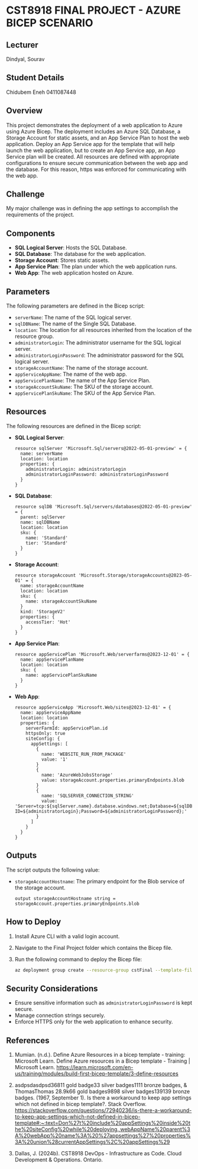 # CST8918 FINAL PROJECT - AZURE BICEP SCENARIO

## Lecturer

Dindyal, Sourav

## Student Details

Chidubem Eneh 0411087448

## Overview

This project demonstrates the deployment of a web application to Azure using Azure Bicep. The deployment includes an Azure SQL Database, a Storage Account for static assets, and an App Service Plan to host the web application. Deploy an App Service app for the template that will help launch the web application, but to create an App Service app, an App Service plan will be created. All resources are defined with appropriate configurations to ensure secure communication between the web app and the database. For this reason, https was enforced for communicating with the web app. 

## Challenge

My major challenge was in defining the app settings to accomplish  the requirements of the project.

## Components

- **SQL Logical Server**: Hosts the SQL Database.
- **SQL Database**: The database for the web application.
- **Storage Account**: Stores static assets.
- **App Service Plan**: The plan under which the web application runs.
- **Web App**: The web application hosted on Azure.

## Parameters

The following parameters are defined in the Bicep script:

- `serverName`: The name of the SQL logical server.
- `sqlDBName`: The name of the Single SQL Database.
- `location`: The location for all resources inherited from the location of the resource group.
- `administratorLogin`: The administrator username for the SQL logical server.
- `administratorLoginPassword`: The administrator password for the SQL logical server.
- `storageAccountName`: The name of the storage account.
- `appServiceAppName`: The name of the web app.
- `appServicePlanName`: The name of the App Service Plan.
- `storageAccountSkuName`: The SKU of the storage account.
- `appServicePlanSkuName`: The SKU of the App Service Plan.

## Resources

The following resources are defined in the Bicep script:

- **SQL Logical Server**:
    ```bicep
    resource sqlServer 'Microsoft.Sql/servers@2022-05-01-preview' = {
      name: serverName
      location: location
      properties: {
        administratorLogin: administratorLogin
        administratorLoginPassword: administratorLoginPassword
      }
    }
    ```

- **SQL Database**:
    ```bicep
    resource sqlDB 'Microsoft.Sql/servers/databases@2022-05-01-preview' = {
      parent: sqlServer
      name: sqlDBName
      location: location
      sku: {
        name: 'Standard'
        tier: 'Standard'
      }
    }
    ```

- **Storage Account**:
    ```bicep
    resource storageAccount 'Microsoft.Storage/storageAccounts@2023-05-01' = {
      name: storageAccountName
      location: location
      sku: {
        name: storageAccountSkuName
      }
      kind: 'StorageV2'
      properties: {
        accessTier: 'Hot'
      }
    }
    ```

- **App Service Plan**:
    ```bicep
    resource appServicePlan 'Microsoft.Web/serverfarms@2023-12-01' = {
      name: appServicePlanName
      location: location
      sku: {
        name: appServicePlanSkuName
      }
    }
    ```

- **Web App**:
    ```bicep
    resource appServiceApp 'Microsoft.Web/sites@2023-12-01' = {
      name: appServiceAppName
      location: location
      properties: {
        serverFarmId: appServicePlan.id
        httpsOnly: true
        siteConfig: {
          appSettings: [
            {
              name: 'WEBSITE_RUN_FROM_PACKAGE'
              value: '1'
            }
            {
              name: 'AzureWebJobsStorage'
              value: storageAccount.properties.primaryEndpoints.blob
            }
            {
              name: 'SQLSERVER_CONNECTION_STRING'
              value: 'Server=tcp:${sqlServer.name}.database.windows.net;Database=${sqlDB.name};User ID=${administratorLogin};Password=${administratorLoginPassword};'
            }
          ]
        }
      }
    }
    ```

## Outputs

The script outputs the following value:

- `storageAccountHostname`: The primary endpoint for the Blob service of the storage account.
    ```bicep
    output storageAccountHostname string = storageAccount.properties.primaryEndpoints.blob
    ```

## How to Deploy

1. Install Azure CLI with a valid login account.
2. Navigate to the Final Project folder which contains the Bicep file.
3. Run the following command to deploy the Bicep file:

    ```sh
    az deployment group create --resource-group cstFinal --template-file main.bicep
    ```

## Security Considerations

- Ensure sensitive information such as `administratorLoginPassword` is kept secure.
- Manage connection strings securely.
- Enforce HTTPS only for the web application to enhance security.

## References

1. Mumian. (n.d.). Define Azure Resources in a bicep template - training: Microsoft Learn. Define Azure resources in a Bicep template - Training | Microsoft Learn. https://learn.microsoft.com/en-us/training/modules/build-first-bicep-template/3-define-resources 

2. asdpsdasdpsd36811 gold badge33 silver badges1111 bronze badges, & ThomasThomas                      28.9k66 gold badges9898 silver badges139139 bronze badges. (1967, September 1). Is there a workaround to keep app settings which not defined in bicep template?. Stack Overflow. https://stackoverflow.com/questions/72940236/is-there-a-workaround-to-keep-app-settings-which-not-defined-in-bicep-template#:~:text=Don%27t%20include%20appSettings%20inside%20the%20siteConfig%20while%20deploying.,webAppName%20parent%3A%20webApp%20name%3A%20%27appsettings%27%20properties%3A%20union%28currentAppSettings%2C%20appSettings%29 

3. Dallas, J. (2024b). CST8918 DevOps - Infrastructure as Code. Cloud Development & Operations. Ontario.
